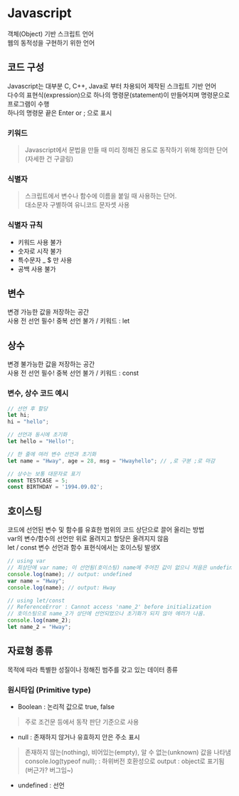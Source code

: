 # Javascript
객체(Object) 기반 스크립트 언어<br>
웹의 동적성을 구현하기 위한 언어<br>

## 코드 구성
Javascript는 대부분 C, C++, Java로 부터 차용되어 제작된 스크립트 기반 언어<br>
다수의 표현식(expression)으로 하나의 명령문(statement)이 만들어지며 명령문으로 프로그램이 수행<br>
하나의 명령문 끝은 Enter or ; 으로 표시

### 키워드
> Javascript에서 문법을 만들 때 미리 정해진 용도로 동작하기 위해 정의한 단어 (자세한 건 구글링)
### 식별자
> 스크립트에서 변수나 함수에 이름을 붙일 때 사용하는 단어.<br>
> 대소문자 구별하여 유니코드 문자셋 사용
### 식별자 규칙
* 키워드 사용 불가
* 숫자로 시작 불가
* 특수문자 _ $ 만 사용
* 공백 사용 불가

## 변수
변경 가능한 값을 저장하는 공간<br>
사용 전 선언 필수! 중복 선언 불가 / 키워드 : let
## 상수
변경 불가능한 값을 저장하는 공간<br>
사용 전 선언 필수! 중복 선언 불가 / 키워드 : const
### 변수, 상수 코드 예시
```js
// 선언 후 할당
let hi;
hi = "hello";

// 선언과 동시에 초기화
let hello = "Hello!";

// 한 줄에 여러 변수 선언과 초기화
let name = "Hway", age = 28, msg = "Hwayhello"; // ,로 구분 ;로 마감

// 상수는 보통 대문자로 표기
const TESTCASE = 5;
const BIRTHDAY = '1994.09.02';
```

## 호이스팅
코드에 선언된 변수 및 함수를 유효한 범위의 코드 상단으로 끌어 올리는 방법<br>
var의 변수/함수의 선언만 위로 올려지고 할당은 올려지지 않음<br>
let / const 변수 선언과 함수 표현식에서는 호이스팅 발생X
```js
// using var
// 최상단에 var name; 이 선언됨(호이스팅) name에 주어진 값이 없으니 처음은 undefined가 나옴
console.log(name); // output: undefined
var name = "Hway";
console.log(name); // output: Hway

// using let/const
// ReferenceError : Cannot access 'name_2' before initialization
// 호이스팅으로 name_2가 상단에 선언되었으나 초기화가 되지 않아 에러가 나옴.
console.log(name_2);
let name_2 = "Hway";
```

## 자료형 종류
목적에 따라 특별한 성질이나 정해진 범주를 갖고 있는 데이터 종류

### 원시타입 (Primitive type)
* Boolean : 논리적 값으로 true, false
> 주로 조건문 등에서 동작 판단 기준으로 사용
* null : 존재하지 않거나 유효하지 안은 주소 표시
> 존재하지 않는(nothing), 비어있는(empty), 알 수 없는(unknown) 값을 나타냄<br>
> console.log(typeof null); : 하위버전 호환성으로 output : object로 표기됨 (버근가? 버그임~)
* undefined : 선언 
